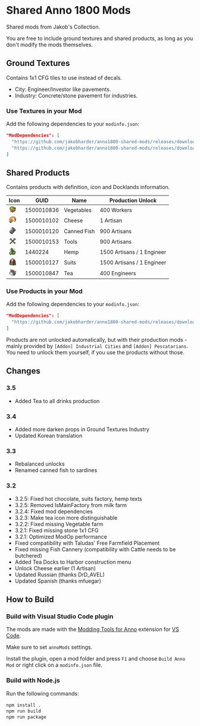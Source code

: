 # Shared Anno 1800 Mods

Shared mods from Jakob's Collection.

You are free to include ground textures and shared products, as long as you don't modify the mods themselves.

## Ground Textures

Contains 1x1 CFG tiles to use instead of decals.

- City: Engineer/Investor like pavements.
- Industry: Concrete/stone pavement for industries.

### Use Textures in your Mod

Add the following dependencies to your `modinfo.json`:
```json
"ModDependencies": [
  "https://github.com/jakobharder/anno1800-shared-mods/releases/download/v3.4/shared-ground-textures-city-jakob.zip",
  "https://github.com/jakobharder/anno1800-shared-mods/releases/download/v3.4/shared-ground-textures-industry-jakob.zip"
]
```

## Shared Products

Contains products with definition, icon and Docklands information.

Icon | GUID | Name | Production Unlock
---|---|---|---
<img src="./mods/shared-products-jakob/data/ui/jakob/icon_vegetables.png" width="20" /> | 1500010836 | Vegetables | 400 Workers
<img src="./doc/icon_cheese_16.png" width="20" /> | 1500010102 | Cheese | 1 Artisan
<img src="./doc/icon_fish_16.png" width="20" /> | 1500010120 | Canned Fish | 900 Artisans
<img src="./doc/icon_tools_16.png" width="20" /> | 1500010153 | Tools | 900 Artisans
<img src="./doc/icon_hemp_16.png" width="20" /> | 1440224 | Hemp | 1500 Artisans / 1 Engineer
<img src="./mods/shared-products-jakob/data/ui/jakob/icon_suits.png" width="20" /> | 1500010127 | Suits | 1500 Artisans / 1 Engineer
<img src="./mods/shared-products-jakob/data/ui/jakob/icon_tea.png" width="20" /> | 1500010847 | Tea | 400 Engineers

### Use Products in your Mod

Add the following dependencies to your `modinfo.json`:
```json
"ModDependencies": [
  "https://github.com/jakobharder/anno1800-shared-mods/releases/download/v3.4/shared-products-jakob.zip"
]
```

Products are not unlocked automatically, but with their production mods - mainly provided by `[Addon] Industrial Cities` and `[Addon] Pescatarians`.
You need to unlock them yourself, if you use the products without those.

## Changes

### 3.5

- Added Tea to all drinks production

### 3.4

- Added more darken props in Ground Textures Industry
- Updated Korean translation

### 3.3

- Rebalanced unlocks
- Renamed canned fish to sardines

### 3.2

- 3.2.5: Fixed hot chocolate, suits factory, hemp texts
- 3.2.5: Removed IsMainFactory from milk farm
- 3.2.4: Fixed mod dependencies
- 3.2.3: Make tea icon more distinguishable
- 3.2.2: Fixed missing Vegetable farm
- 3.2.1: Fixed missing stone 1x1 CFG
- 3.2.1: Optimized ModOp performance
- Fixed compatibility with Taludas' Free Farmfield Placement
- Fixed missing Fish Cannery (compatibility with Cattle needs to be butchered)
- Added Tea Docks to Harbor construction menu
- Unlock Cheese earlier (1 Artisan)
- Updated Russian (thanks DrD_AVEL)
- Updated Spanish (thanks mfuegar)

## How to Build

### Build with Visual Studio Code plugin

The mods are made with the [Modding Tools for Anno](https://marketplace.visualstudio.com/items?itemName=JakobHarder.anno-modding-tools) extension for [VS Code](https://code.visualstudio.com/).

Make sure to set `annoMods` settings.

Install the plugin, open a mod folder and press `F1` and choose `Build Anno Mod` or right click on a `modinfo.json` file.

### Build with Node.js

Run the following commands:

```
npm install .
npm run build
npm run package
```
